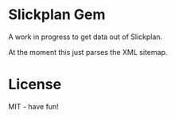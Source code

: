 # Slickplan Gem
A work in progress to get data out of Slickplan.

At the moment this just parses the XML sitemap.

# License
MIT - have fun!
